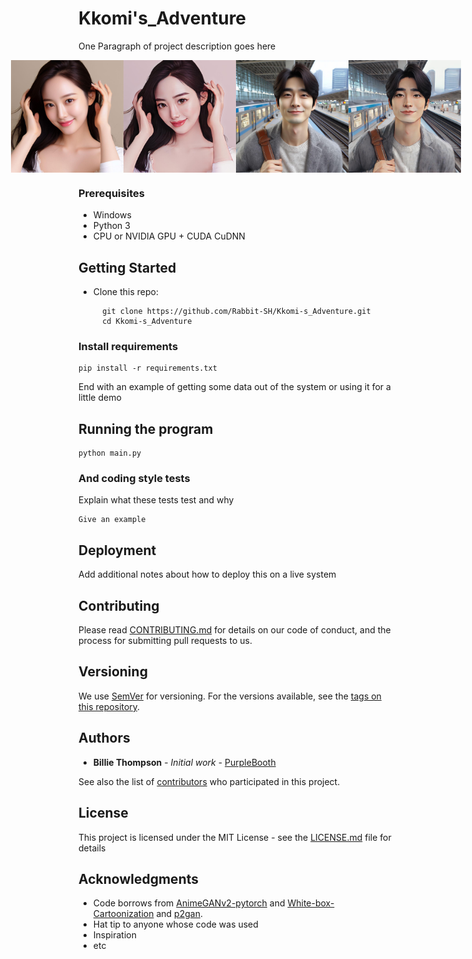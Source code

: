 # Kkomi's_Adventure

One Paragraph of project description goes here


<div style="display: flex; justify-content: center;">
    <img src="images/AnimeGANv2/woman2_origin.jpg" alt="Animeganv2_woman2" width="180" height="180" />
    <img src="images/AnimeGANv2/woman2.jpg" alt="Animeganv2_woman2"width="180" height="180" />
    <img src="images/AnimeGANv2/man2_origin.jpg" alt="Animeganv2_man2" width="180" height="180" />
    <img src="images/AnimeGANv2/man2.jpg" alt="Animeganv2_man2"width="180" height="180" />
</div>

### Prerequisites

- Windows
- Python 3
- CPU or NVIDIA GPU + CUDA CuDNN

## Getting Started

- Clone this repo:
  ```
    git clone https://github.com/Rabbit-SH/Kkomi-s_Adventure.git
    cd Kkomi-s_Adventure
  ```
### Install requirements

    pip install -r requirements.txt

End with an example of getting some data out of the system or using it for a little demo

## Running the program


    python main.py 


### And coding style tests

Explain what these tests test and why


    Give an example


## Deployment

Add additional notes about how to deploy this on a live system


## Contributing

Please read [CONTRIBUTING.md](https://gist.github.com/PurpleBooth/b24679402957c63ec426) for details on our code of conduct, and the process for submitting pull requests to us.

## Versioning

We use [SemVer](http://semver.org/) for versioning. For the versions available, see the [tags on this repository](https://github.com/your/project/tags). 

## Authors

* **Billie Thompson** - *Initial work* - [PurpleBooth](https://github.com/PurpleBooth)

See also the list of [contributors](https://github.com/your/project/contributors) who participated in this project.

## License

This project is licensed under the MIT License - see the [LICENSE.md](LICENSE.md) file for details

## Acknowledgments
* Code borrows from [AnimeGANv2-pytorch](https://github.com/bryandlee/animegan2-pytorch) and [White-box-Cartoonization](https://github.com/SystemErrorWang/White-box-Cartoonization) and [p2gan](https://github.com/i-evi/p2gan). 
* Hat tip to anyone whose code was used
* Inspiration
* etc
